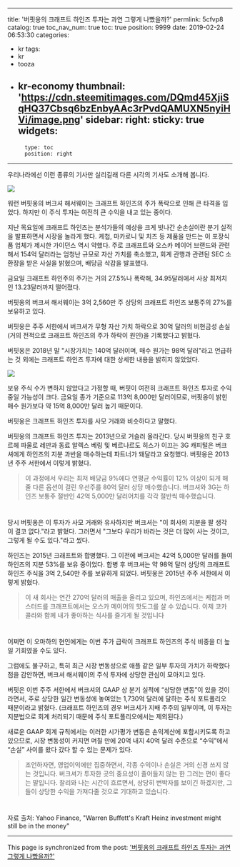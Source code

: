 
---
title: '버핏옹의 크래프트 하인즈 투자는 과연 그렇게 나빴을까?'
permlink: 5cfvp8
catalog: true
toc_nav_num: true
toc: true
position: 9999
date: 2019-02-24 06:53:30
categories:
- kr
tags:
- kr
- tooza
- kr-economy
thumbnail: 'https://cdn.steemitimages.com/DQmd45XjiSqHQ37Cbsq6bzEnbyAAc3rPvdQAMUXN5nyiHVi/image.png'
sidebar:
    right:
        sticky: true
widgets:
    -
        type: toc
        position: right
---


우리나라에선 이런 종류의 기사만 실리길래 다른 시각의 기사도 소개해 봅니다.

![](https://cdn.steemitimages.com/DQmd45XjiSqHQ37Cbsq6bzEnbyAAc3rPvdQAMUXN5nyiHVi/image.png)

워런 버핏옹의 버크셔 해서웨이는 크래프트 하인즈의 주가 폭락으로 인해 큰 타격을 입었다. 하지만 이 주식 투자는 여전히 큰 수익을 내고 있는 중이다. 

​지난 목요일에 크래프트 하인즈는 분석가들의 예상을 크게 빗나간 순손실이란 분기 실적을 발표하면서 시장을 놀라게 했다. 케첩, 마카로니 및 치즈 등 제품을 만드는 이 포장식품 업체가 제시한 가이던스 역시 약했다. 주로 크래프트와 오스카 메이어 브랜드와 관련해서 154억 달러라는 엄청난 규모로 자산 가치를 축소했고, 회계 관행과 관련된 SEC 소환장을 받은 사실을 밝혔으며, 배당금 삭감을 발표했다.

​금요일 크래프트 하인주의 주가는 거의 27.5%나 폭락해, 34.95달러에서 사상 최저치인 13.23달러까지 떨어졌다. 

​버핏옹의 버크셔 해서웨이는 3억 2,560만 주 상당의 크래프트 하인즈 보통주의 27%를 보유하고 있다.

​버핏옹은 주주 서한에서 버크셔가 무형 자산 가치 하락으로 30억 달러의 비현금성 손실(거의 전적으로 크래프트 하인즈의 주가 하락이 원인)을 기록했다고 밝혔다.

​버핏옹은 2018년 말 "시장가치는 140억 달러이며, 매수 원가는 98억 달러"라고 언급하는 것 외에는 크래프트 하인즈 투자에 대한 상세한 내용을 밝히지 않았었다.

![](https://cdn.steemitimages.com/DQmbNg9DewhAVWZApJTBUpTczuye5y8VjErZGzBAUMZ6nyr/image.png)

보유 주식 수가 변하지 않았다고 가정할 때, 버핏이 여전히 크래프트 하인즈 투자로 수익 중일 가능성이 크다. 금요일 종가 기준으로 113억 8,000만 달러이므로, 버핏옹이 밝힌 매수 원가보다 약 15억 8,000만 달러 높기 때문이다.

​버핏옹은 크래프트 하인즈 투자를 사모 거래와 비슷하다고 말했다.

​버핏옹의 크래프트 하인즈 투자는 2013년으로 거슬러 올라간다. 당시 버핏옹의 친구 호르헤 파울로 레만과 동료 알렉스 베링 및 베르나르도 히스가 이끄는 3G 캐피털은 버크셔에게 하인즈의 지분 과반을 매수하는데 파트너가 돼달라고 요청했다. 버핏옹은 2013년 주주 서한에서 이렇게 밝혔다.

>이 과정에서 우리는 최저 배당금 9%에다 연평균 수익률이 12% 이상이 되게 해줄 다른 옵션이 걸린 우선주를 80억 달러 상당 매수했습니다. 버크셔와 3G는 하인즈 보통주 절반인 42억 5,000만 달러어치를 각각 절반씩 매수했습니다.
#
 당시 버핏옹은 이 투자가 사모 거래와 유사하지만 버크셔는 "이 회사의 지분을 팔 생각이 결코 없다."라고 밝혔다. 그러면서 "그보다 우리가 바라는 것은 더 많이 사는 것이고, 그렇게 될 수도 있다."라고 썼다.

하인즈는 2015년 크래프트와 합병했다. 그 이전에 버크셔는 42억 5,000만 달러를 들여 하인즈의 지분 53%를 보유 중이었다. 합병 후 버크셔는 약 98억 달러 상당의 크래프트 하인즈 주식을 3억 2,540만 주를 보유하게 되었다. 버핏옹은 2015년 주주 서한에서 이렇게 밝혔다.

>이 새 회사는 연간 270억 달러의 매출을 올리고 있으며, 하인즈에서는 케첩과 머스터드를 크래프트에서는 오스카 메이어의 핫도그를 살 수 있습니다. 이제 코카콜라와 함께 내가 좋아하는 식사를 즐기게 될 것입니다
#
어쩌면 이 오마하의 현인에게는 이번 주가 급락이 크래프트 하인즈의 주식 비중을 더 높일 기회였을 수도 있다.

그럼에도 불구하고, 특히 최근 시장 변동성으로 애플 같은 일부 투자의 가치가 하락했다 점을 감안하면, 버크셔 해서웨이의 주식 투자에 상당한 관심이 모아지고 있다.

​버핏은 이번 주주 서한에서 버크셔의 GAAP 상 분기 실적에 “상당한 변동”이 있을 것이라면서, 주로 상당한 일간 변동성에 놓여있는 1,730억 달러에 달하는 주식 포트폴리오 때문이라고 밝혔다. (크래프트 하인즈의 경우 버크셔가 지배 주주의 일부이며, 이 투자는 지분법으로 회계 처리되기 때문에 주식 포트폴리오에서는 제외된다.)

​새로운 GAAP 회계 규칙에서는 이러한 시가평가 변동은 손익계산에 포함시키도록 하고 있으므로, 시장 변동성이 커지면 며칠 만에 20억 내지 40억 달러 수준으로 “수익”에서 “손실” 사이를 왔다 갔다 할 수 있는 문제가 있다.

>조언하자면, 영업이익에만 집중하면서, 각종 수익이나 손실은 거의 신경 쓰지 않는 것입니다. 버크셔가 투자한 곳의 중요성이 줄어들지 않는 한 그러는 편이 좋다는 말입니다. 찰리와 나는 시간이 흐르면서, 상당히 변박자를 보이긴 하겠지만, 그들이 상당한 수익을 가져다줄 것으로 기대하고 있습니다. 
#
자료 출처: Yahoo Finance, "Warren Buffett's Kraft Heinz investment might still be in the money"

- - -

This page is synchronized from the post: ['버핏옹의 크래프트 하인즈 투자는 과연 그렇게 나빴을까?'](https://steemit.com/@pius.pius/5cfvp8)
